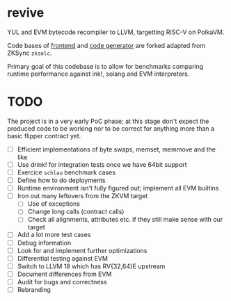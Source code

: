 # revive

YUL and EVM bytecode recompiler to LLVM, targetting RISC-V on PolkaVM.

Code bases of [frontend](https://github.com/matter-labs/era-compiler-solidity) and [code generator](https://github.com/matter-labs/era-compiler-llvm-context) are forked adapted from ZKSync `zksolc`.

Primary goal of this codebase is to allow for benchmarks comparing runtime performance against ink!, solang and EVM interpreters.

# TODO

The project is in a very early PoC phase; at this stage don't expect the produced code to be working nor to be correct for anything more than a basic flipper contract yet.

- [ ] Efficient implementations of byte swaps, memset, memmove and the like
- [ ] Use drink! for integration tests once we have 64bit support
- [ ] Exercice `schlau` benchmark cases
- [ ] Define how to do deployments
- [ ] Runtime environment isn't fully figured out; implement all EVM builtins
- [ ] Iron out many leftovers from the ZKVM target
    - [ ] Use of exceptions
    - [ ] Change long calls (contract calls)
    - [ ] Check all alignments, attributes etc. if they still make sense with our target
- [ ] Add a lot more test cases
- [ ] Debug information
- [ ] Look for and implement further optimizations
- [ ] Differential testing against EVM
- [ ] Switch to LLVM 18 which has RV{32,64}E upstream
- [ ] Document differences from EVM
- [ ] Audit for bugs and correctness
- [ ] Rebranding
